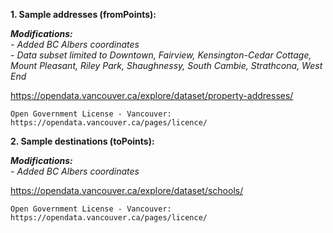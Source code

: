 **1. Sample addresses (fromPoints):**

***Modifications:**  
    - Added BC Albers coordinates  
    - Data subset limited to Downtown, Fairview, Kensington-Cedar Cottage, Mount Pleasant, Riley Park, Shaughnessy, South Cambie, Strathcona, West End*

https://opendata.vancouver.ca/explore/dataset/property-addresses/

    Open Government License - Vancouver:
    https://opendata.vancouver.ca/pages/licence/

**2. Sample destinations (toPoints):**

***Modifications:**  
    - Added BC Albers coordinates*

https://opendata.vancouver.ca/explore/dataset/schools/

    Open Government License - Vancouver:
    https://opendata.vancouver.ca/pages/licence/
